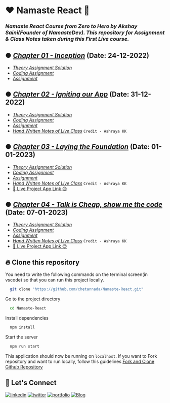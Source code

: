 # ❤️ Namaste React 🙏
### _Namaste React Course from Zero to Hero by Akshay Saini(Founder of NamasteDev). This repository for Assignment & Class Notes taken during this First Live course._

## ● [_Chapter 01 - Inception_](./Chapter%2001%20-%20Inception/) (Date: 24-12-2022)
- [_Theory Assignment Solution_](./Chapter%2001%20-%20Inception/Theory/Session1-Theory.md)
- [_Coding Assignment_](./Chapter%2001%20-%20Inception/Coding/)
- [_Assignment_](./Chapter%2001%20-%20Inception/Assignment.md)

## ● [_Chapter 02 - Igniting our App_](./Chapter%2002%20-%20Igniting%20our%20App/) (Date: 31-12-2022)
- [_Theory Assignment Solution_](./Chapter%2002%20-%20Igniting%20our%20App/Theory/Session%202%20Theory.md)
- [_Coding Assignment_](./Chapter%2002%20-%20Igniting%20our%20App/Coding/)
- [_Assignment_](./Chapter%2002%20-%20Igniting%20our%20App/Assignment.md)
- [_Hand Written Notes of Live Class_](./Chapter%2002%20-%20Igniting%20our%20App/Theory/Chapter%2002%20-%20Igniting%20our%20App%20HandWritten%20Notes.pdf) `Credit - Ashraya KK`

## ● [_Chapter 03 - Laying the Foundation_](./Chapter%2003%20-%20Laying%20the%20Foundation/) (Date: 01-01-2023)
- [_Theory Assignment Solution_](./Chapter%2003%20-%20Laying%20the%20Foundation/Theory/Session%203%20Theory.md)
- [_Coding Assignment_](./Chapter%2003%20-%20Laying%20the%20Foundation/Coding/)
- [_Assignment_](./Chapter%2003%20-%20Laying%20the%20Foundation/Assignment.md)
- [_Hand Written Notes of Live Class_](./Chapter%2003%20-%20Laying%20the%20Foundation/Theory/Chapter%2003%20-%20Laying%20the%20Foundation%20HandWritten%20Notes.pdf) `Credit - Ashraya KK`
- [🚀 Live Project App Link 😍](https://sunny-smakager-03eaff.netlify.app/)

## ● [_Chapter 04 - Talk is Cheap, show me the code_](./Chapter%2004%20-%20Talk%20is%20Cheap%2C%20show%20me%20the%20code/) (Date: 07-01-2023)
- [_Theory Assignment Solution_](./Chapter%2004%20-%20Talk%20is%20Cheap%2C%20show%20me%20the%20code/Theory/Session%204%20Theory.md)
- [_Coding Assignment_](./Chapter%2004%20-%20Talk%20is%20Cheap%2C%20show%20me%20the%20code/Coding/)
- [_Assignment_](./Chapter%2004%20-%20Talk%20is%20Cheap%2C%20show%20me%20the%20code/Assignment.md)
- [_Hand Written Notes of Live Class_](./Chapter%2004%20-%20Talk%20is%20Cheap%2C%20show%20me%20the%20code/Theory/Chapter%2004%20-%20Talk%20is%20Cheap%2C%20show%20me%20the%20code%20HandWritten%20Notes.pdf) `Credit - Ashraya KK`
- [🚀 Live Project App Link 😍](https://foodfire-chapter04.netlify.app/)

## 🔥 Clone this repository
You need to write the following commands on the terminal screen(in vscode) so that you can run this project locally.

```bash
  git clone "https://github.com/chetannada/Namaste-React.git"
```
Go to the project directory

```bash
  cd Namaste-React
```
Install dependencies
```bash
  npm install
```
Start the server
```bash
  npm run start
```

This application should now be running on `localhost`. If you want to Fork repository and want to run locally, follow this guidelines [Fork and Clone Github Repository](https://docs.github.com/en/get-started/quickstart/fork-a-repo)

## 🔗 Let's Connect
[![linkedin](https://img.shields.io/badge/linkedin-0A66C2?style=for-the-badge&logo=linkedin&logoColor=white)](https://www.linkedin.com/in/chetannada/)
[![twitter](https://img.shields.io/badge/twitter-1DA1F2?style=for-the-badge&logo=twitter&logoColor=white)](https://twitter.com/chetannada)
[![portfolio](https://img.shields.io/badge/my_portfolio-000?style=for-the-badge&logo=ko-fi&logoColor=white)](https://chetannada.netlify.app/)
[![Blog](https://img.shields.io/badge/hashnode-333?style=for-the-badge&logo=hashnode&logoColor=blue)](https://chetannada.hashnode.dev/)